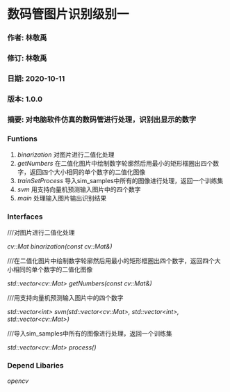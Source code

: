 ## <h1>数码管图片识别级别一


### 作者: 林敬禹
### 修订: 林敬禹
### 日期: 2020-10-11
### 版本: 1.0.0
### 摘要: 对电脑软件仿真的数码管进行处理，识别出显示的数字



### **Funtions**

1. *binarization*   对图片进行二值化处理
2. *getNumbers*   在二值化图片中绘制数字轮廓然后用最小的矩形框圈出四个数字，返回四个大小相同的单个数字的二值化图像
3. *trainSetProcess*   导入sim_samples中所有的图像进行处理，返回一个训练集
4. *svm*   用支持向量机预测输入图片中的四个数字
5. *main*   处理输入图片输出识别结果


### **Interfaces**


///对图片进行二值化处理

*cv::Mat binarization(const cv::Mat&)*

///在二值化图片中绘制数字轮廓然后用最小的矩形框圈出四个数字，返回四个大小相同的单个数字的二值化图像

*std::vector\<cv::Mat\> getNumbers(const cv::Mat&)*

///用支持向量机预测输入图片中的四个数字

*std::vector\<int\> svm(std::vector\<cv::Mat\>, std::vector\<int\>, std::vector\<cv::Mat\>)*

///导入sim_samples中所有的图像进行处理，返回一个训练集

*std::vector\<cv::Mat\> process()*



### **Depend Libaries**
*opencv* 
